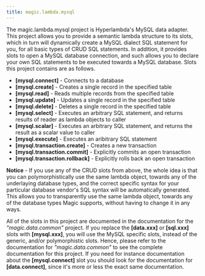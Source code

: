 ```yaml
---
title: magic.lambda.mysql
---
```


The magic.lambda.mysql project is Hyperlambda's MySQL data adapter. This project allows you to provide a semantic
lambda structure to its slots, which in turn will dynamically create a MySQL dialect SQL statement for you, for
all basic types of CRUD SQL statements. In addition, it provides slots to open a MySQL database connection, and
such allows you to declare your own SQL statements to be executed towards a MySQL database. Slots
this project contains are as follows.

* __[mysql.connect]__ - Connects to a database
* __[mysql.create]__ - Creates a single record in the specified table
* __[mysql.read]__ - Reads multiple records from the specified table
* __[mysql.update]__ - Updates a single record in the specified table
* __[mysql.delete]__ - Deletes a single record in the specified table
* __[mysql.select]__ - Executes an arbitrary SQL statement, and returns results of reader as lambda objects to caller
* __[mysql.scalar]__ - Executes an arbitrary SQL statement, and returns the result as a scalar value to caller
* __[mysql.execute]__ - Executes an aribitrary SQL statement
* __[mysql.transaction.create]__ - Creates a new transaction
* __[mysql.transaction.commit]__ - Explicitly commits an open transaction
* __[mysql.transaction.rollback]__ - Explicitly rolls back an open transaction

**Notice** - If you use any of the CRUD slots from above, the whole idea is that you can polymorphistically
use the same lambda object, towards any of the underlaying database types, and the correct specific syntax
for your particular database vendor's SQL syntax will be automatically generated. This allows you to
transparently use the same lambda object, towards any of the database types Magic supports, without having to
change it in any ways.

All of the slots in this project are documented in the documentation for the _"magic.data.common"_ project.
If you replace the **[data.xxx]** or **[sql.xxx]** slots with **[mysql.xxx]**, you will use the MySQL specific
slots, instead of the generic, and/or polymorphistic slots.
Hence, please refer to the documentation for _"magic.data.common"_ to see the complete documentation for this
project. If you need for instance documentation about the **[mysql.connect]** slot you should look for the
documentation for **[data.connect]**, since it's more or less the exact same documentation.
